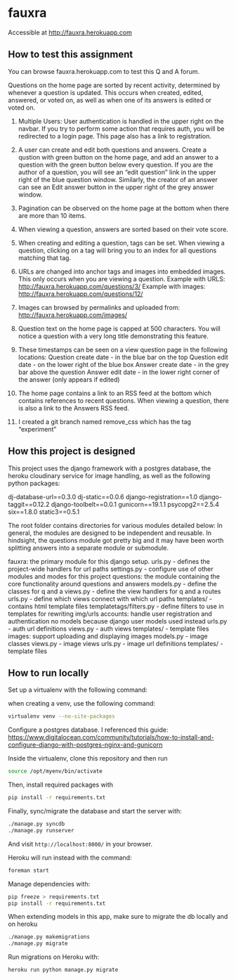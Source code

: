 # fauxra

Accessible at http://fauxra.herokuapp.com

## How to test this assignment

You can browse fauxra.herokuapp.com to test this Q and A forum. 

Questions on the home page are sorted by recent activity, determined by 
whenever a question is updated. This occurs when created, edited, answered,
or voted on, as well as when one of its answers is edited or voted on. 

1. Multiple Users: User authentication is handled in the upper right 
on the navbar. If you try to perform some action that requires auth, you will
be redirected to a login page. This page also has a link to registration. 

2. A user can create and edit both questions and answers. Create a qustion with 
green button on the home page, and add an answer to a question with the green button
below every question. If you are the author of a question, you will see an 
“edit question” link in the upper right of the blue question window. Similarly, 
the creator of an answer can see an Edit answer button in the upper right of
the grey answer window. 

3. Pagination can be observed on the home page at the bottom when there are 
more than 10 items.

4. When viewing a question, answers are sorted based on their vote score. 

5. When creating and editing a question, tags can be set. When viewing a question,
clicking on a tag will bring you to an index for all questions matching that tag. 

6. URLs are changed into anchor tags and images into embedded images. 
This only occurs when you are viewing a question. 
Example with URLS: http://fauxra.herokuapp.com/questions/3/
Example with images: http://fauxra.herokuapp.com/questions/12/

7. Images can browsed by permalinks and uploaded from:
http://fauxra.herokuapp.com/images/

8. Question text on the home page is capped at 500 characters. You will notice
a question with a very long title demonstrating this feature. 

9. These timestamps can be seen on a view question page in the following locations:
Question create date - in the blue bar on the top
Question edit date - on the lower right of the blue box
Answer create date - in the grey bar above the question
Answer edit date - in the lower right corner of the answer (only appears if edited)

10. The home page contains a link to an RSS feed at the bottom which contains
references to recent questions. When viewing a question, there is also a link
to the Answers RSS feed. 

11. I created a git branch named remove_css which has the tag “experiment”

## How this project is designed

This project uses the django framework with a postgres database, the heroku 
cloudinary service for image handling, as well as the following python 
packages:

dj-database-url==0.3.0
dj-static==0.0.6
django-registration==1.0
django-taggit==0.12.2
django-toolbelt==0.0.1
gunicorn==19.1.1
psycopg2==2.5.4
six==1.8.0
static3==0.5.1

The root folder contains directories for various modules detailed below:
In general, the modules are designed to be independent and reusable. 
In hindsight, the questions module got pretty big and it may have been worth
splitting answers into a separate module or submodule. 

fauxra: the primary module for this django setup. 
  urls.py - defines the project-wide handlers for url paths
  settings.py - configure use of other modules and modes for this project
questions: the module containing the core functionality around questions and answers
  models.py - define the classes for q and a
  views.py - define the view handlers for q and a routes
  urls.py - define which views connect with which url paths
  templates/ - contains html template files
  templatetags/filters.py - define filters to use in templates for rewriting img/urls
accounts: handle user registration and authentication
  no models because django user models used instead
  urls.py - auth url definitions
  views.py - auth views
  templates/ - template files
images: support uploading and displaying images
  models.py - image classes
  views.py - image views
  urls.py - image url definitions
  templates/ - template files





## How to run locally
Set up a virtualenv with the following command:

when creating a venv, use the following command:
```sh
virtualenv venv --no-site-packages
```

Configure a postgres database. I referenced this guide: 
https://www.digitalocean.com/community/tutorials/how-to-install-and-configure-django-with-postgres-nginx-and-gunicorn


Inside the virtualenv, clone this repository and then run
```sh
source /opt/myenv/bin/activate
```

Then, install required packages with 
```sh
pip install -r requirements.txt
```

Finally, sync/migrate the database and start the server with:
```sh
./manage.py syncdb
./manage.py runserver
```

And visit `http://localhost:8000/` in your browser. 

Heroku will run instead with the command:
```sh
foreman start
```

Manage dependencies with:

```sh
pip freeze > requirements.txt
pip install -r requirements.txt
```

When extending models in this app, make sure to migrate the db locally and on heroku
```sh
./manage.py makemigrations
./manage.py migrate
```

Run migrations on Heroku with:
```sh
heroku run python manage.py migrate
```

